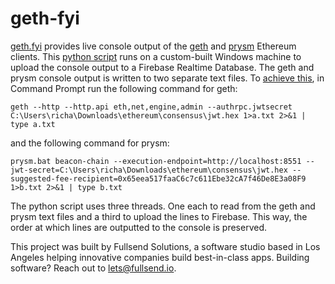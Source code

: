 geth-fyi
=============================

[geth.fyi](https://geth.fyi) provides live console output of the [geth](https://geth.ethereum.org/) 
and [prysm](https://prysmaticlabs.com/) Ethereum clients. This [python script](node/main.py) runs on
a custom-built Windows machine to upload the console output to a Firebase Realtime Database. The geth and prysm console output is written to two separate text files. To [achieve this](https://stackoverflow.com/questions/796476/displaying-windows-command-prompt-output-and-redirecting-it-to-a-file),
in Command Prompt run the following command for geth:
```
geth --http --http.api eth,net,engine,admin --authrpc.jwtsecret C:\Users\richa\Downloads\ethereum\consensus\jwt.hex 1>a.txt 2>&1 | type a.txt
```
and the following command for prysm:
```
prysm.bat beacon-chain --execution-endpoint=http://localhost:8551 --jwt-secret=C:\Users\richa\Downloads\ethereum\consensus\jwt.hex --suggested-fee-recipient=0x65eea517faaC6c7c611Ebe32cA7f46De8E3a08F9 1>b.txt 2>&1 | type b.txt
```
The python script uses three threads. One each to read from the geth and prysm text files and a third to upload the lines
to Firebase. This way, the order at which lines are outputted to the console is preserved.

This project was built by Fullsend Solutions, a software studio based in Los Angeles helping innovative companies build best-in-class apps.
Building software? Reach out to [lets@fullsend.io](mailto:lets@fullsend.io).
